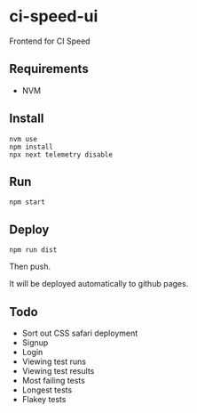 # ci-speed-ui
Frontend for CI Speed

## Requirements

* NVM

## Install

```
nvm use
npm install
npx next telemetry disable
```

## Run

```
npm start
```

## Deploy

```
npm run dist
```

Then push.

It will be deployed automatically to github pages.

## Todo

* Sort out CSS safari deployment
* Signup
* Login
* Viewing test runs
* Viewing test results
* Most failing tests
* Longest tests
* Flakey tests
